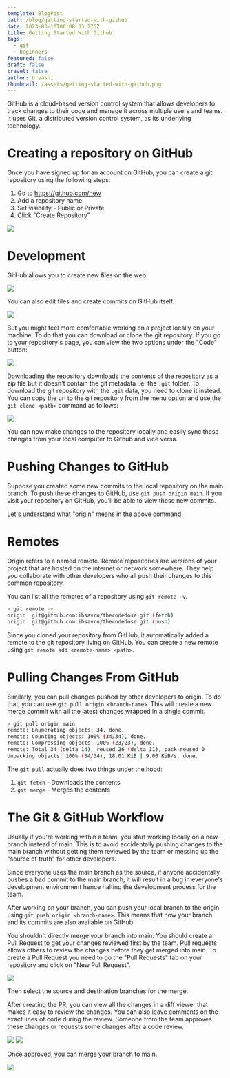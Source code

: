 ```yaml
---
template: BlogPost
path: /blog/getting-started-with-github
date: 2023-03-10T06:08:33.275Z
title: Getting Started With Github
tags:
  - git
  - beginners
featured: false
draft: false
travel: false
author: Urvashi
thumbnail: /assets/getting-started-with-github.png
---
```


GitHub is a cloud-based version control system that allows developers to track changes to their code and manage it across multiple users and teams. It uses Git, a distributed version control system, as its underlying technology.

# Creating a repository on GitHub

Once you have signed up for an account on GitHub, you can create a git repository using the following steps:

1. Go to https://github.com/new
2. Add a repository name
3. Set visibility - Public or Private
4. Click "Create Repository"

![](/assets/github-new-repo.png)

# Development

GitHub allows you to create new files on the web.

![](/assets/github-new-file.png)

You can also edit files and create commits on GitHub itself.

![](/assets/github-create-commit.png)

But you might feel more comfortable working on a project locally on your machine.
To do that you can download or clone the git repository.
If you go to your repository's page, you can view the two options under the "Code" button:

![](/assets/clone-repo.png)

Downloading the repository downloads the contents of the repository as a zip file but it doesn't contain the git metadata i.e. the `.git` folder.
To download the git repository with the `.git` data, you need to clone it instead.
You can copy the url to the git repository from the menu option and use the `git clone <path>` command as follows:

![](/assets/git-clone.png)

You can now make changes to the repository locally and easily sync these changes from your local computer to Github and vice versa.

# Pushing Changes to GitHub

Suppose you created some new commits to the local repository on the main branch.
To push these changes to GitHub, use `git push origin main`.
If you visit your repository on GitHub, you'll be able to view these new commits.

Let's understand what "origin" means in the above command.

# Remotes

Origin refers to a named remote.
Remote repositories are versions of your project that are hosted on the internet or network somewhere.
They help you collaborate with other developers who all push their changes to this common repository.

You can list all the remotes of a repository using `git remote -v`.

```bash
> git remote -v
origin	git@github.com:ihsavru/thecodedose.git (fetch)
origin	git@github.com:ihsavru/thecodedose.git (push)
```

Since you cloned your repository from GitHub, it automatically added a remote to the git repository living on GitHub.
You can create a new remote using `git remote add <remote-name> <path>`.

# Pulling Changes From GitHub

Similarly, you can pull changes pushed by other developers to origin.
To do that, you can use `git pull origin <branch-name>`.
This will create a new merge commit with all the latest changes wrapped in a single commit.

```bash
> git pull origin main
remote: Enumerating objects: 34, done.
remote: Counting objects: 100% (34/34), done.
remote: Compressing objects: 100% (23/23), done.
remote: Total 34 (delta 14), reused 26 (delta 11), pack-reused 0
Unpacking objects: 100% (34/34), 18.01 KiB | 9.00 KiB/s, done.
```

The `git pull` actually does two things under the hood:
1. `git fetch` - Downloads the contents
2. `git merge` - Merges the contents

# The Git & GitHub Workflow

Usually if you're working within a team, you start working locally on a new branch instead of main. This is to avoid accidentally pushing changes to the main branch without getting them reviewed by the team or messing up the "source of truth" for other developers.

Since everyone uses the main branch as the source, if anyone accidentally pushes a bad commit to the main branch, it will result in a bug in everyone's development environment hence halting the development process for the team.

After working on your branch, you can push your local branch to the origin using `git push origin <branch-name>`.
This means that now your branch and its commits are also available on GitHub.

You shouldn't directly merge your branch into main.
You should create a Pull Request to get your changes reviewed first by the team.
Pull requests allows others to review the changes before they get merged into main.
To create a Pull Request you need to go the "Pull Requests" tab on your repository and click on "New Pull Request".

![](/assets/create-pr.png)

Then select the source and destination branches for the merge.

After creating the PR, you can view all the changes in a diff viewer that makes it easy to review the changes.
You can also leave comments on the exact lines of code during the review.
Someone from the team approves these changes or requests some changes after a code review.

![](/assets/review-comment.png)
![](/assets/review-pr.png)


Once approved, you can merge your branch to main.

![](/assets/git-github-workflow.png)
